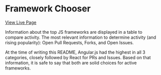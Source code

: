 # Framework Chooser

[View Live Page]()

Information about the top JS frameworks are displayed in a table to compare activity.  The most relevant information to determine activity (and rising popularity): Open Pull Requests, Forks, and Open Issues.

At the time of writing this README, Angular.js had the highest in all 3 categories, closely followed by React for PRs and Issues.  Based on that information, it is safe to say that both are solid choices for active frameworks.